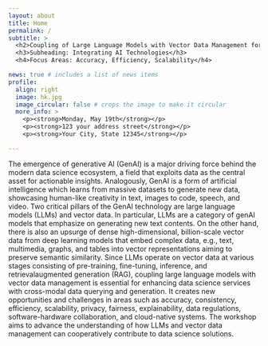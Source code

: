 ```yaml
---
layout: about
title: Home
permalink: /
subtitle: >
  <h2>Coupling of Large Language Models with Vector Data Management for Enhancing Data Science</h2>
  <h3>Subheading: Integrating AI Technologies</h3>
  <h4>Focus Areas: Accuracy, Efficiency, Scalability</h4>

news: true # includes a list of news items
profile:
  align: right
  image: hk.jpg
  image_circular: false # crops the image to make it circular
  more_info: >
    <p><strong>Monday, May 19th</strong></p>
    <p><strong>123 your address street</strong></p>
    <p><strong>Your City, State 12345</strong></p>

---
```


The emergence of generative AI (GenAI) is a major driving force behind the modern data science ecosystem, a field that exploits data as the central asset for actionable insights. Analogously, GenAI is a form of artificial intelligence which learns from massive datasets to generate new data, showcasing human-like creativity in text, images to code, speech, and video. Two critical pillars of the GenAI technology are large language models (LLMs) and vector data. In particular, LLMs are a category of genAI models that emphasize on generating new text contents. On the other hand, there is also an upsurge of dense high-dimensional, billion-scale vector data from deep learning models that embed complex data, e.g., text, multimedia, graphs, and tables into vector representations aiming to preserve semantic similarity. Since LLMs operate on vector data at various stages consisting of pre-training, fine-tuning, inference, and retrievalaugmented generation (RAG), coupling large language models with vector data management is essential for enhancing data science services with cross-modal data querying and generation. It creates new opportunities and challenges in areas such as accuracy, consistency, efficiency, scalability, privacy, fairness, explainability, data regulations, software-hardware collaboration, and cloud-native systems. The workshop aims to advance the understanding of how LLMs and vector data management can cooperatively contribute to data science solutions.
